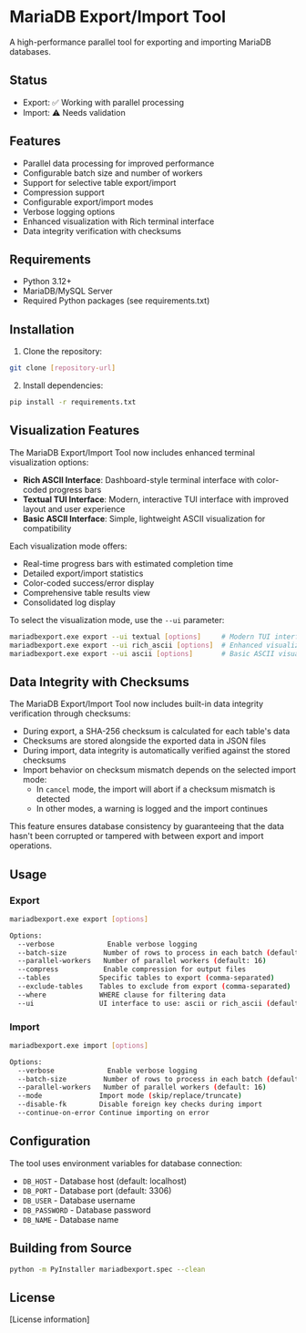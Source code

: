 # MariaDB Export/Import Tool

A high-performance parallel tool for exporting and importing MariaDB databases.

## Status
- Export: ✅ Working with parallel processing
- Import: ⚠️ Needs validation

## Features
- Parallel data processing for improved performance
- Configurable batch size and number of workers
- Support for selective table export/import
- Compression support
- Configurable export/import modes
- Verbose logging options
- Enhanced visualization with Rich terminal interface
- Data integrity verification with checksums

## Requirements
- Python 3.12+
- MariaDB/MySQL Server
- Required Python packages (see requirements.txt)

## Installation

1. Clone the repository:
```bash
git clone [repository-url]
```

2. Install dependencies:
```bash
pip install -r requirements.txt
```

## Visualization Features

The MariaDB Export/Import Tool now includes enhanced terminal visualization options:

- **Rich ASCII Interface**: Dashboard-style terminal interface with color-coded progress bars
- **Textual TUI Interface**: Modern, interactive TUI interface with improved layout and user experience
- **Basic ASCII Interface**: Simple, lightweight ASCII visualization for compatibility

Each visualization mode offers:
- Real-time progress bars with estimated completion time
- Detailed export/import statistics
- Color-coded success/error display
- Comprehensive table results view
- Consolidated log display

To select the visualization mode, use the `--ui` parameter:

```bash
mariadbexport.exe export --ui textual [options]     # Modern TUI interface
mariadbexport.exe export --ui rich_ascii [options]  # Enhanced visualization (default)
mariadbexport.exe export --ui ascii [options]       # Basic ASCII visualization
```

## Data Integrity with Checksums

The MariaDB Export/Import Tool now includes built-in data integrity verification through checksums:

- During export, a SHA-256 checksum is calculated for each table's data
- Checksums are stored alongside the exported data in JSON files
- During import, data integrity is automatically verified against the stored checksums
- Import behavior on checksum mismatch depends on the selected import mode:
  - In `cancel` mode, the import will abort if a checksum mismatch is detected
  - In other modes, a warning is logged and the import continues
  
This feature ensures database consistency by guaranteeing that the data hasn't been corrupted or tampered with between export and import operations.

## Usage

### Export
```bash
mariadbexport.exe export [options]

Options:
  --verbose             Enable verbose logging
  --batch-size         Number of rows to process in each batch (default: 1000)
  --parallel-workers   Number of parallel workers (default: 16)
  --compress           Enable compression for output files
  --tables            Specific tables to export (comma-separated)
  --exclude-tables    Tables to exclude from export (comma-separated)
  --where             WHERE clause for filtering data
  --ui                UI interface to use: ascii or rich_ascii (default: rich_ascii)
```

### Import
```bash
mariadbexport.exe import [options]

Options:
  --verbose             Enable verbose logging
  --batch-size         Number of rows to process in each batch (default: 1000)
  --parallel-workers   Number of parallel workers (default: 16)
  --mode              Import mode (skip/replace/truncate)
  --disable-fk        Disable foreign key checks during import
  --continue-on-error Continue importing on error
```

## Configuration
The tool uses environment variables for database connection:
- `DB_HOST` - Database host (default: localhost)
- `DB_PORT` - Database port (default: 3306)
- `DB_USER` - Database username
- `DB_PASSWORD` - Database password
- `DB_NAME` - Database name

## Building from Source
```bash
python -m PyInstaller mariadbexport.spec --clean
```

## License
[License information] 